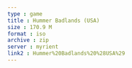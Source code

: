 ```yaml
---
type : game
title : Hummer Badlands (USA)
size : 170.9 M
format : iso
archive : zip
server : myrient
link2 : Hummer%20Badlands%20%28USA%29
---
```


